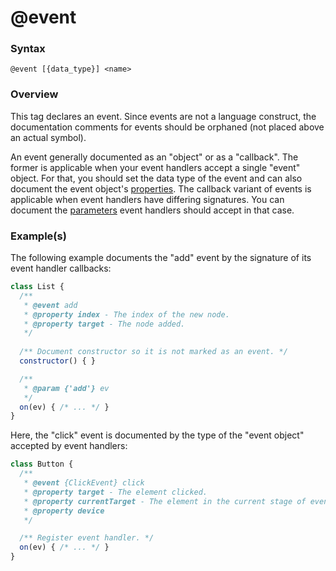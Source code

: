 # @event

### Syntax

`@event [{data_type}] <name>`

### Overview

This tag declares an event. Since events are not a language construct, the documentation comments for events should be orphaned (not placed above an actual symbol).

An event generally documented as an "object" or as a "callback". The former is applicable when your event handlers accept a single "event" object. For that, you should set the data type of the event and can also document the event object's [properties](./property.html). The callback variant of events is applicable when event handlers have differing signatures. You can document the [parameters](./param.html) event handlers should accept in that case.

### Example(s)

The following example documents the "add" event by the signature of its event handler callbacks:

```js
class List {
  /**
   * @event add
   * @property index - The index of the new node.
   * @property target - The node added.
   */
  
  /** Document constructor so it is not marked as an event. */
  constructor() { }

  /**
   * @param {'add'} ev
   */
  on(ev) { /* ... */ }
}
```

Here, the "click" event is documented by the type of the "event object" accepted by event handlers:

```js
class Button {
  /**
   * @event {ClickEvent} click
   * @property target - The element clicked.
   * @property currentTarget - The element in the current stage of event propagation.
   * @property device
   */

  /** Register event handler. */
  on(ev) { /* ... */ }
}
```
